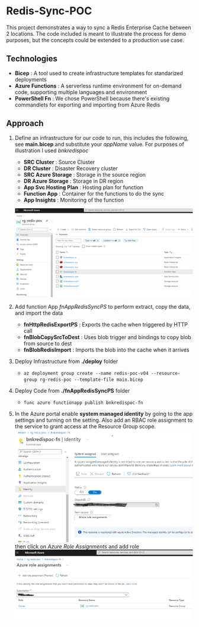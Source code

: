 # Redis-Sync-POC

This project demonstrates a way to sync a Redis Enterprise Cache between 2 locations. The code included is meant to illustrate
the process for demo purposes, but the concepts could be extended to a production use case.

## Technologies

- **Bicep** : A tool used to create infrastructure templates for standarized deployments
- **Azure Functions** : A serverless runtime environment for on-demand code, supporting multiple languages and environment
- **PowerShell Fn** : We chose PowerShell because there's existing commandlets for exporting and importing from Azure Redis

## Approach
1. Define an infrastructure for our code to run, this includes the following, see **main.bicep** and substitute your *appName* value. For purposes of illustration I used *bnkredispoc*
    - **SRC Cluster** : Source Cluster
    - **DR Cluster** : Disaster Recovery cluster
    - **SRC Azure Storage** : Storage in the source region
    - **DR Azure Storage** : Storage in DR region
    - **App Svc Hosting Plan** : Hosting plan for function
    - **Function App** : Container for the functions to do the sync
    - **App Insights** : Monitoring of the function
    
    ![](img/Readme_2021-06-08-17-00-24.png)

2. Add function App *fnAppRedisSyncPS* to perform extract, copy the data, and import the data
    - **fnHttpRedisExportPS** : Exports the cache when triggered by HTTP call
    - **fnBlobCopySrcToDest** : Uses blob trigger and bindings to copy blob from source to dest
    - **fnBlobRedisImport** : Imports the blob into the cache when it arrives
3. Deploy Infrastructure from **./deploy** folder
    - `az deployment group create --name redis-poc-v04 --resource-group rg-redis-poc --template-file main.bicep`
1. Deploy Code from **./fnAppRedisSyncPS** folder
    - `func azure functionapp publish bnkredispoc-fn`
1. In the Azure portal enable **system managed identity** by going to the app settings and turning on the setting. Also add an RBAC role assignment to the service to grant access at the Resource Group scope.
![](img/Readme_2021-06-08-16-57-45.png)
then click on *Azure Role Assignments* and add role
![](img/Readme_2021-06-08-16-59-08.png)

